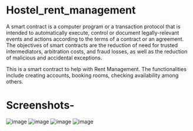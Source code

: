 # Hostel_rent_management

A smart contract is a computer program or a transaction protocol that is intended to automatically execute, control or document legally-relevant events and actions according to the terms of a contract or an agreement. The objectives of smart contracts are the reduction of need for trusted intermediators, arbitration costs, and fraud losses, as well as the reduction of malicious and accidental exceptions. 

This is a smart contract to help with Rent Management. The functionalities include creating accounts, booking rooms, checking availability among others.

# Screenshots-
![image](https://github.com/mahirmehta/hostel_rent_management/assets/84176722/f80c0a43-e3ec-495d-8b98-eee908d6641b)
![image](https://github.com/mahirmehta/hostel_rent_management/assets/84176722/3755fcaf-562d-4389-9048-9098c6006b9b)
![image](https://github.com/mahirmehta/hostel_rent_management/assets/84176722/412645b8-c1aa-4746-8ee4-bc6805cfaaef)
![image](https://github.com/mahirmehta/hostel_rent_management/assets/84176722/710fe00d-0b00-41d6-9506-47c11888d488)




